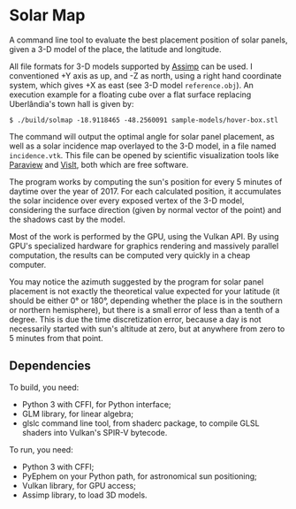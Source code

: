 # Solar Map

A command line tool to evaluate the best placement position of solar
panels, given a 3-D model of the place, the latitude and longitude.

All file formats for 3-D models supported by [Assimp][1] can be used.
I conventioned +Y axis as up, and -Z as north, using a right hand
coordinate system, which gives +X as east (see 3-D model `reference.obj`).
An execution example for a floating cube over a flat surface replacing
Uberlândia's town hall is given by:

`$ ./build/solmap -18.9118465 -48.2560091 sample-models/hover-box.stl`

The command will output the optimal angle for solar panel placement, as
well as a solar incidence map overlayed to the 3-D model, in a file named
`incidence.vtk`. This file can be opened by scientific visualization tools
like [Paraview][3] and [VisIt][2], both which are free software.

The program works by computing the sun's position for every 5 minutes of
daytime over the year of 2017. For each calculated position, it accumulates
the solar incidence over every exposed vertex of the 3-D model, considering
the surface direction (given by normal vector of the point) and the shadows
cast by the model.

Most of the work is performed by the GPU, using the Vulkan API. By using
GPU's specialized hardware for graphics rendering and massively parallel
computation, the results can be computed very quickly in a cheap computer.

You may notice the azimuth suggested by the program for solar panel
placement is not exactly the theoretical value expected for your latitude
(it should be either 0° or 180°, depending whether the place is in the
southern or northern hemisphere), but there is a small error of less than a
tenth of a degree. This is due the time discretization error, because a day
is not necessarily started with sun's altitude at zero, but at anywhere from
zero to 5 minutes from that point.

## Dependencies

To build, you need:
 - Python 3 with CFFI, for Python interface;
 - GLM library, for linear algebra;
 - glslc command line tool, from shaderc package, to compile GLSL shaders
into Vulkan's SPIR-V bytecode.

To run, you need:
 - Python 3 with CFFI;
 - PyEphem on your Python path, for astronomical sun positioning;
 - Vulkan library, for GPU access;
 - Assimp library, to load 3D models.

[1]: https://github.com/assimp/assimp
[2]: https://wci.llnl.gov/simulation/computer-codes/visit/downloads
[3]: https://www.paraview.org/
